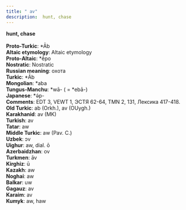 ```yaml
---
title: " av"
description:  hunt, chase
---
```

<strong> hunt, chase</strong><br><br>
<strong>Proto-Turkic</strong>:  *Āb<br>
<strong>Altaic etymology</strong>:  Altaic etymology<br>
<strong> Proto-Altaic</strong>:  *ḗpo<br>
<strong>Nostratic</strong>:  Nostratic<br>
<strong>Russian meaning</strong>:  охота<br>
<strong>Turkic</strong>:  *Āb<br>
<strong>Mongolian</strong>:  *aba<br>
<strong>Tungus-Manchu</strong>:  *wā- ( = *ebā-)<br>
<strong>Japanese</strong>:  *ǝ́p-<br>
<strong>Comments</strong>:  EDT 3, VEWT 1, ЭСТЯ 62-64, TMN 2, 131, Лексика 417-418.<br>
<strong>Old Turkic</strong>:  ab (Orkh.), av (OUygh.)<br>
<strong>Karakhanid</strong>:  av (MK)<br>
<strong>Turkish</strong>:  av<br>
<strong>Tatar</strong>:  aw<br>
<strong>Middle Turkic</strong>:  aw (Pav. C.)<br>
<strong>Uzbek</strong>:  ɔv<br>
<strong>Uighur</strong>:  aw, dial. ō<br>
<strong>Azerbaidzhan</strong>:  ov<br>
<strong>Turkmen</strong>:  āv<br>
<strong>Kirghiz</strong>:  ū<br>
<strong>Kazakh</strong>:  aw<br>
<strong>Noghai</strong>:  aw<br>
<strong>Balkar</strong>:  uw<br>
<strong>Gagauz</strong>:  av<br>
<strong>Karaim</strong>:  av<br>
<strong>Kumyk</strong>:  aw, haw<br>


